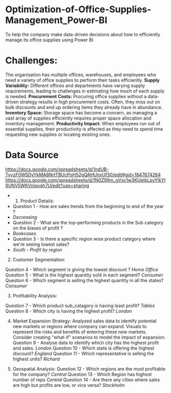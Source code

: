 # Optimization-of-Office-Supplies-Management_Power-BI
To help the company make data-driven decisions about how to efficiently manage its office supplies using Power BI

# Challenges:
The organisation has multiple offices, warehouses, and employees who need a variety of office supplies to perform their tasks efficiently.
**Supply Variability:** Different offices and departments have varying supply requirements, leading to challenges in estimating how much of each supply is needed.
**Procurement Costs:** Procuring office supplies without a data-driven strategy results in high procurement costs. Often, they miss out on bulk discounts and end up
                       ordering items they already have in abundance.
**Inventory Space:** Storage space has become a concern, as managing a vast array of supplies efficiently requires proper space allocation and inventory management.
**Productivity Impact:** When employees run out of essential supplies, their productivity is affected as they need to spend time requesting new supplies or locating 
                         existing ones.

# Data Source
https://docs.google.com/spreadsheets/d/1ndUB-TyyzF0W5DyYkMA8NrtTBUcPoH52gQAHUnvUf30/edit#gid=1847674264
https://docs.google.com/spreadsheets/d/1N0Z99m_gVxc1w3KUetkLpvYlkYI9UNV5WKVniqvqh7U/edit?usp=sharing

- 1. Product Details:
- Question 1 -  How are sales trends from the beginning to end of the year ?
- *Decreasing*
- Question 2 - What are the top-performing products in the Sub category on the biases of profit ?
- *Bookcases*
- Question 3 - Is there a specific region wise product category where we're seeing lowest sales?
- *South - Profit by region*

2. Customer Segmentation:

Question 4 - Which segment is giving the lowest discount ?
*Home Office*
Question 5 - What is the highest quantity sold in each segment?
*Consumer*
Question 6 - Which segment is selling the highest quantity in all the states?
*Consumer*

3. Profitability Analysis:

Question 7 - Which product sub_catagory is having least profit?
*Tables*
Question 8 - Which city is having the highest profit?
*London*

4. Market Expansion Strategy:
Analysed sales data to identify potential new markets or regions where company can expand.
Visuals to represent the risks and benefits of entering these new markets.
Consider creating "what-if" scenarios to model the impact of expansion.
Question 9 - Analyse data to identify which city has the highest profit and sales.
*London*
Question 10 - Which state is offering the highest discount?
*England*
Question 11 - Which representative is selling the highest units?
*Richard*

5. Geospatial Analysis:
Question 12 - Which regions are the most profitable for the company?
*Central*
Question 13 - Which Region has highest number of reps
*Central*
Question 14 - Are there any cities where sales are high but profits are low, or vice versa?
*Stockholm*
